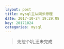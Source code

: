 ```yaml
---
layout: post
title: mysql主从同步原理
date: 2017-10-24 19:29:08
key: 20171024
categories: mysql
---
```

> 先挖个坑,还未完成


